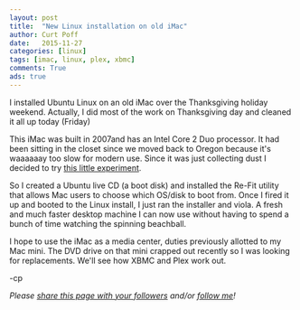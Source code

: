 ```yaml
---
layout: post
title:  "New Linux installation on old iMac"
author: Curt Poff
date:   2015-11-27
categories: [linux]
tags: [imac, linux, plex, xbmc]
comments: True
ads: true
---
```

I installed Ubuntu Linux on an old iMac over the Thanksgiving holiday weekend. Actually, I did most of the work on Thanksgiving day and cleaned it all up today (Friday)

<!--more-->

This iMac was built in 2007and has an Intel Core 2 Duo processor. It had been sitting in the closet since we moved back to Oregon because it's waaaaaay too slow for modern use. Since it was just collecting dust I decided to try [this little experiment](http://www.howtogeek.com/187410/how-to-install-and-dual-boot-linux-on-a-mac/).

So I created a Ubuntu live CD (a boot disk) and installed the Re-Fit utility that allows Mac users to choose which OS/disk to boot from. Once I fired it up and booted to the Linux install, I just ran the installer and viola. A fresh and much faster desktop machine I can now use without having to spend a bunch of time watching the spinning beachball.

I hope to use the iMac as a media center, duties previously allotted to my Mac mini. The DVD drive on that mini crapped out recently so I was looking for replacements. We'll see how XBMC and Plex work out. 

-cp

*Please <a href="https://twitter.com/intent/tweet?url={{ site.production_url }}{{ page.url }}&text={{ page.title }}&via=cpoff" target="_blank">share this page with your followers</a> and/or <a href="https://twitter.com/cpoff">follow me</a>!*
